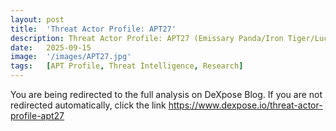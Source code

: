 ```yaml
---
layout: post
title:  'Threat Actor Profile: APT27'
description: Threat Actor Profile: APT27 (Emissary Panda/Iron Tiger/Lucky Mouse) — research published on DeXpose blog.
date:   2025-09-15
image:  '/images/APT27.jpg'
tags:   [APT Profile, Threat Intelligence, Research]
---
```


<html>
  <head>
    <meta http-equiv="refresh" content="3; url=https://www.dexpose.io/threat-actor-profile-apt27">
  </head>
  <body>
    <p>You are being redirected to the full analysis on DeXpose Blog. If you are not redirected automatically, click the link <a href="https://www.dexpose.io/threat-actor-profile-apt27" target="_blank" rel="noopener noreferrer">https://www.dexpose.io/threat-actor-profile-apt27</a></p>
  </body>
</html>
